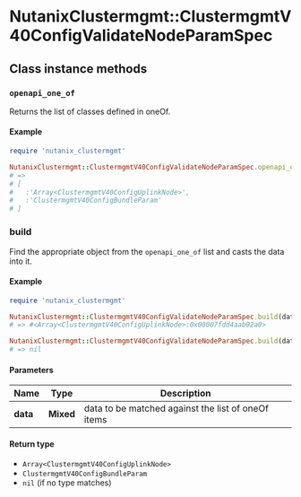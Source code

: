 # NutanixClustermgmt::ClustermgmtV40ConfigValidateNodeParamSpec

## Class instance methods

### `openapi_one_of`

Returns the list of classes defined in oneOf.

#### Example

```ruby
require 'nutanix_clustermgmt'

NutanixClustermgmt::ClustermgmtV40ConfigValidateNodeParamSpec.openapi_one_of
# =>
# [
#   :'Array<ClustermgmtV40ConfigUplinkNode>',
#   :'ClustermgmtV40ConfigBundleParam'
# ]
```

### build

Find the appropriate object from the `openapi_one_of` list and casts the data into it.

#### Example

```ruby
require 'nutanix_clustermgmt'

NutanixClustermgmt::ClustermgmtV40ConfigValidateNodeParamSpec.build(data)
# => #<Array<ClustermgmtV40ConfigUplinkNode>:0x00007fdd4aab02a0>

NutanixClustermgmt::ClustermgmtV40ConfigValidateNodeParamSpec.build(data_that_doesnt_match)
# => nil
```

#### Parameters

| Name | Type | Description |
| ---- | ---- | ----------- |
| **data** | **Mixed** | data to be matched against the list of oneOf items |

#### Return type

- `Array<ClustermgmtV40ConfigUplinkNode>`
- `ClustermgmtV40ConfigBundleParam`
- `nil` (if no type matches)

